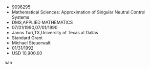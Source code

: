 
* 9096295
* Mathematical Sciences: Approximation of Singular Neutral Control Systems
* DMS,APPLIED MATHEMATICS
* 07/01/1990,07/01/1990
* Janos Turi,TX,University of Texas at Dallas
* Standard Grant
* Michael Steuerwalt
* 01/31/1992
* USD 10,900.00

nan
